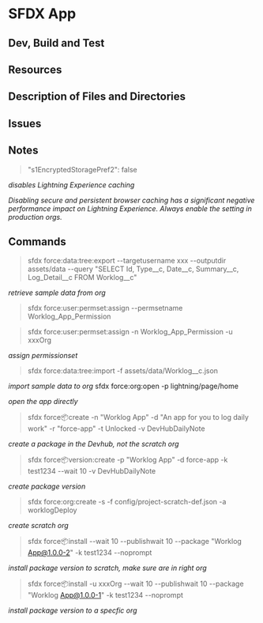 # SFDX App

## Dev, Build and Test

## Resources

## Description of Files and Directories

## Issues

## Notes
>"s1EncryptedStoragePref2": false

_disables Lightning Experience caching_

_Disabling secure and persistent browser caching has a significant negative performance impact on Lightning Experience. Always enable the setting in production orgs._

## Commands
> sfdx force:data:tree:export --targetusername xxx --outputdir assets/data --query "SELECT Id, Type__c, Date__c, Summary__c, Log_Detail__c FROM Worklog__c"

_retrieve sample data from org_

> sfdx force:user:permset:assign --permsetname Worklog_App_Permission

> sfdx force:user:permset:assign -n Worklog_App_Permission -u xxxOrg

_assign permissionset_

> sfdx force:data:tree:import -f assets/data/Worklog__c.json

_import sample data to org_
sfdx force:org:open -p lightning/page/home
> 

_open the app directly_

> sfdx force:package:create -n "Worklog App" -d "An app for you to log daily work" -r "force-app" -t Unlocked -v DevHubDailyNote

_create a package in the Devhub, not the scratch org_

> sfdx force:package:version:create -p "Worklog App" -d force-app -k test1234 --wait 10 -v DevHubDailyNote

_create package version_

> sfdx force:org:create -s -f config/project-scratch-def.json -a worklogDeploy

_create scratch org_

> sfdx force:package:install --wait 10 --publishwait 10 --package "Worklog App@1.0.0-2" -k test1234 --noprompt

_install package version to scratch, make sure are in right org_

> sfdx force:package:install -u xxxOrg --wait 10 --publishwait 10 --package "Worklog App@1.0.0-1" -k test1234 --noprompt

_install package version to a specfic org_